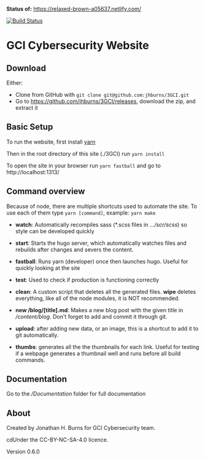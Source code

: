 **Status of:** https://relaxed-brown-a05637.netlify.com/

 [![Build Status](https://travis-ci.org/jhburns/3GCI.svg?branch=master)](https://travis-ci.org/jhburns/3GCI)

# GCI Cybersecurity Website

## Download

Either:

- Clone from GitHub with `git clone git@github.com:jhburns/3GCI.git`
- Go to https://github.com/jhburns/3GCI/releases, download the zip, and extract it

## Basic Setup
To run the website, first install [yarn](https://yarnpkg.com/lang/en/)

Then in the root directory of this site (./3GCI) run `yarn install`

To open the site in your browser run `yarn fastball` and go to http://localhost:1313/

## Command overview
Because of node, there are multiple shortcuts used to automate the site. To use each of them type `yarn [command]`, example: `yarn make`

- **watch**: Automatically recompiles sass (*.scss files in *.../scr/scss*) so style can be developed quickly
- **start**: Starts the hugo server, which automatically watches files and rebuilds after changes and severs the content.
- **fastball**: Runs yarn (developer) once then launches hugo. Useful for quickly looking at the site
- **test**: Used to check if production is functioning correctly
- **clean**: A custom script that deletes all the generated files. **wipe** deletes everything, like all of the node modules, it is NOT recommended. 

- **new /blog/[title].md**: Makes a new blog post with the given title in */content/blog*. Don't forget to add and commit it through git.
- **upload**: after adding new data, or an image, this is a shortcut to add it to git automatically.

- **thumbs**: generates all the the thumbnails for each link. Useful for testing if a webpage generates a thumbnail well and runs before all build commands. 
   
## Documentation
Go to the  */Documentation* folder for full documentation

## About

Created by Jonathan H. Burns for GCI Cybersecurity team. 

cdUnder the CC-BY-NC-SA-4.0 licence.

Version 0.6.0